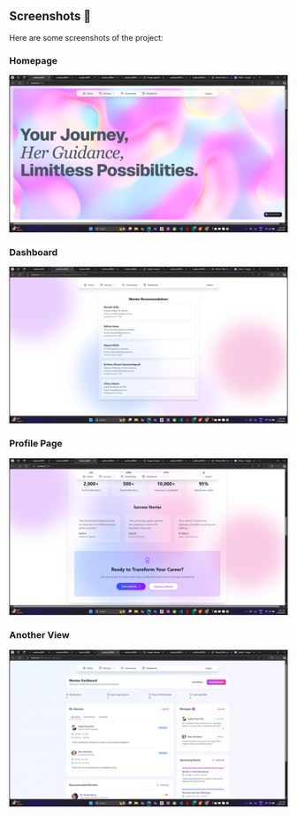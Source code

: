 ## Screenshots 📸

Here are some screenshots of the project:

### Homepage  
![Homepage](https://raw.githubusercontent.com/wajiha-kulsum/MentorHer/main/Screenshot%20(70).png)

### Dashboard  
![Dashboard](https://raw.githubusercontent.com/wajiha-kulsum/MentorHer/main/Screenshot%20(71).png)

### Profile Page  
![Profile Page](https://raw.githubusercontent.com/wajiha-kulsum/MentorHer/main/Screenshot%20(72).png)

### Another View  
![Another Screenshot](https://raw.githubusercontent.com/wajiha-kulsum/MentorHer/main/Screenshot%20(73).png)
